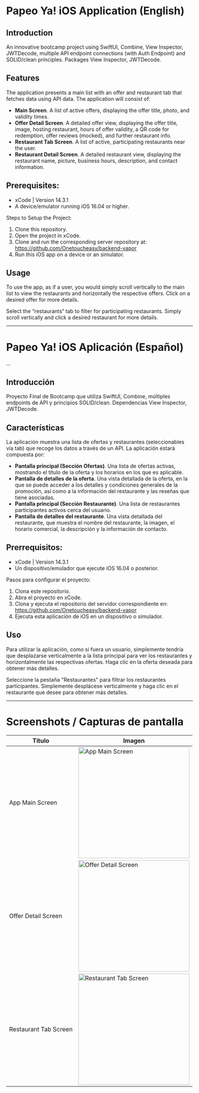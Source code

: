 # Papeo Ya! iOS Application (English)

## Introduction

An innovative bootcamp project using SwiftUI, Combine, View Inspector, 
JWTDecode, multiple API endpoint connections (with Auth Endpoint) and 
SOLID/clean principles.
Packages View Inspector, JWTDecode.

## Features

The application presents a main list with an offer and restaurant tab that 
fetches data using API data. The application will consist of:
* **Main Screen**. A list of active offers, displaying the offer title, 
photo, and validity times. 
* **Offer Detail Screen**. A detailed offer view, displaying the offer 
title, image, hosting restaurant, hours of offer validity, a QR code for 
redemption, offer reviews (mocked), and further restaurant info. 
* **Restaurant Tab Screen**. A list of active, participating restaurants 
near the user.
* **Restaurant Detail Screen**. A detailed restaurant view, displaying the 
restaurant name, picture, business hours, description, and contact 
information.

## Prerequisites:

* xCode | Version 14.3.1 
* A device/emulator running iOS 16.04 or higher.

Steps to Setup the Project:

1. Clone this repository.
2. Open the project in xCode.
3. Clone and run the corresponding server repository at: 
https://github.com/Onetoucheasy/backend-vapor
4. Run this iOS app on a device or an simulator.

## Usage

To use the app, as if a user, you would simply scroll vertically to the 
main list to view the restaurants and horizontally the respective offers. 
Click on a desired offer for more details. 

Select the “restaurants“ tab to filter for participating restaurants. 
Simply scroll vertically and click a desired restaurant for more details.

---------------------------

# Papeo Ya! iOS Aplicación (Español)
…
## Introducción

Proyecto Final de Bootcamp que utiliza SwiftUI, Combine, múltiples 
endpoints de API y principios SOLID/clean.
Dependencias View Inspector, JWTDecode.

## Características

La aplicación muestra una lista de ofertas y restaurantes (seleccionables 
vía tab) que recoge los datos a través de un API. La aplicación estará 
compuesta por:
* **Pantalla principal (Sección Ofertas)**. Una lista de ofertas activas, 
mostrando el título de la oferta y los horarios en los que es aplicable.
* **Pantalla de detalles de la oferta**. Una vista detallada de la oferta, 
en la que se puede acceder a los detalles y condiciones generales de la 
promoción, así como a la información del restaurante y las reseñas que 
tiene asociadas.
* **Pantalla principal (Sección Restaurante)**. Una lista de restaurantes 
participantes activos cerca del usuario.
* **Pantalla de detalles del restaurante**. Una vista detallada del 
restaurante, que muestra el nombre del restaurante, la imagen, el horario 
comercial, la descripción y la información de contacto.

## Prerrequisitos:

* xCode | Version 14.3.1 
* Un dispositivo/emulador que ejecute iOS 16.04 o posterior.

Pasos para configurar el proyecto:

1. Clona este repositorio.
2. Abra el proyecto en xCode.
3. Clona y ejecuta el repositorio del servidor correspondiente en: 
https://github.com/Onetoucheasy/backend-vapor
4. Ejecuta esta aplicación de iOS en un dispositivo o simulador.

## Uso

Para utilizar la aplicación, como si fuera un usuario, simplemente tendría 
que desplazarse verticalmente a la lista principal para ver los 
restaurantes y horizontalmente las respectivas ofertas. Haga clic en la 
oferta deseada para obtener más detalles.

Seleccione la pestaña "Restaurantes" para filtrar los restaurantes 
participantes. Simplemente desplácese verticalmente y haga clic en el 
restaurante que desee para obtener más detalles.

---------------------
# Screenshots / Capturas de pantalla

| Título               | Imagen                              |
|----------------------|------------------------------------|
| App Main Screen      | <img src="./screenshot/app_main_screen.png" width="300" alt="App Main Screen"> |
| Offer Detail Screen | <img src="./screenshot/app_detail_screen.png" width="300" alt="Offer Detail Screen"> |
| Restaurant Tab Screen| <img src="./screenshot/app_restaurant_tab_screen.png" width="300" alt="Restaurant Tab Screen"> |


<!-- 
Main Screen
![App Screenshot](./screenshots/app_main_screen.png)

Offer Detail Screen
![App Screenshot](./screenshots/app_detail_screen.png)

Restaurant Tab Screen
![App Screenshot](./screenshots/app_retaurant_tab_screen.png)

-->
